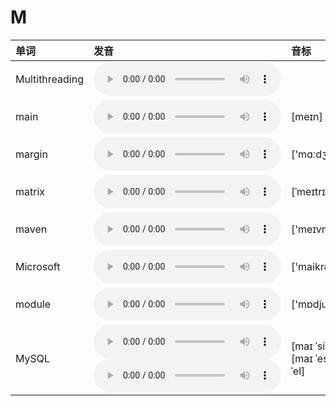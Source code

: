 
# M

| 单词  | 发音 | 音标 |
| :-- | :-- | :-- |
| Multithreading | <audio :src="$withBase('/audio/Multithreading.mp3')" controls="controls" controlslist="nodownload"></audio> |  |
| main | <audio :src="$withBase('/audio/main.mp3')" controls="controls" controlslist="nodownload"></audio> | [meɪn] |
| margin | <audio :src="$withBase('/audio/margin.mp3')" controls="controls" controlslist="nodownload"></audio> | ['mɑːdʒɪn] |
| matrix | <audio :src="$withBase('/audio/matrix.mp3')" controls="controls" controlslist="nodownload"></audio> | [ˈmeɪtrɪks] |
| maven | <audio :src="$withBase('/audio/maven.mp3')" controls="controls" controlslist="nodownload"></audio> | ['meɪvn] |
| Microsoft | <audio :src="$withBase('/audio/Microsoft.mp3')" controls="controls" controlslist="nodownload"></audio> | ['maikrəusɒft] |
| module | <audio :src="$withBase('/audio/module.mp3')" controls="controls" controlslist="nodownload"></audio> | ['mɒdjuːl] |
| MySQL | <audio :src="$withBase('/audio/MySQL-0.mp3')" controls="controls" controlslist="nodownload"></audio><br/><audio :src="$withBase('/audio/MySQL-1.mp3')" controls="controls" controlslist="nodownload"></audio> | [maɪ ˈsiːkwəl]<br/>[maɪ ˈes ˈkjuː ˈel] |
